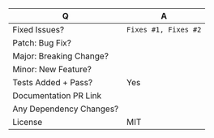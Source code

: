 <!--
Before making a PR, please read our contributing guidelines
https://github.com/babel/babel/blob/main/CONTRIBUTING.md

For issue references: Add a comma-separated list of a [closing word](https://help.github.com/articles/closing-issues-via-commit-messages/) followed by the ticket number fixed by the PR. (it should be underlined in the preview if done correctly)

If you are making a change that should have a docs update: submit another PR to https://github.com/roots/docs
-->

| Q                        | A <!--(Can use an emoji 👍) -->
| ------------------------ | ---
| Fixed Issues?            | `Fixes #1, Fixes #2` <!-- remove the (`) quotes and write "Fixes" before the number to link the issues -->
| Patch: Bug Fix?          |
| Major: Breaking Change?  |
| Minor: New Feature?      |
| Tests Added + Pass?      | Yes
| Documentation PR Link    | <!-- If only readme change, add `[skip ci]` to your commits -->
| Any Dependency Changes?  |
| License                  | MIT

<!-- Describe your changes below in as much detail as possible -->
